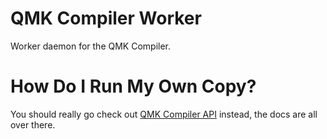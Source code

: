 QMK Compiler Worker
===================

Worker daemon for the QMK Compiler.

How Do I Run My Own Copy?
=========================

You should really go check out [QMK Compiler API](https://github.com/qmk/qmk_compiler_api) instead, the docs are all over there.
